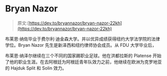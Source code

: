 # Bryan Nazor

> 原文:[https://dev.to/bryannazor/bryan-nazor-22kh](https://dev.to/bryannazor/bryan-nazor-22kh)

布莱恩·纳佐毕业于费尔利·迪金森大学。并以优异成绩获得纽约大学法学院的法律学位。Bryan Nazor 先生是新泽西和纽约律师协会成员。从 FDU 大学毕业后，

布莱恩·纳泽尔继续在三个不同的国家踢职业足球。他在洪都拉斯的 Platense 开始了他的职业生涯。在去阿根廷为阿根廷青年队效力之前，他继续在欧洲为克罗地亚的 Hajduk Split 和 Solin 效力。